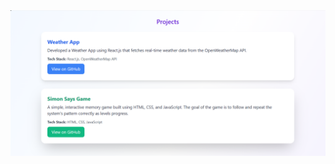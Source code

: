 <img src=https://raw.githubusercontent.com/SachinOjha2001/My-Portfolio/557b9604c291db6790c356cd42a3b94363d494b8/Screenshot%202025-10-27%20101122.png>
